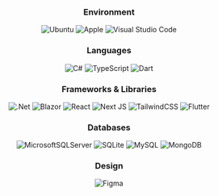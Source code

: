 

<div align="center">
  
  ### Environment
  ![Ubuntu](https://img.shields.io/badge/Ubuntu-E95420?style=for-the-badge) ![Apple](https://img.shields.io/badge/Apple-%23000000.svg?style=for-the-badge) ![Visual Studio Code](https://img.shields.io/badge/Visual%20Studio%20Code-0078d7.svg?style=for-the-badge)
  ### Languages
![C#](https://img.shields.io/badge/c%23-%23239120.svg?style=for-the-badge) ![TypeScript](https://img.shields.io/badge/typescript-%23007ACC.svg?style=for-the-badge) ![Dart](https://img.shields.io/badge/dart-%230175C2.svg?style=for-the-badge) 
### Frameworks & Libraries
![.Net](https://img.shields.io/badge/.NET-5C2D91?style=for-the-badge) ![Blazor](https://img.shields.io/badge/blazor-%235C2D91.svg?style=for-the-badge)
 ![React](https://img.shields.io/badge/react-%2320232a.svg?style=for-the-badge) ![Next JS](https://img.shields.io/badge/Next-black?style=for-the-badge) ![TailwindCSS](https://img.shields.io/badge/tailwindcss-%2338B2AC.svg?style=for-the-badge) ![Flutter](https://img.shields.io/badge/Flutter-%2302569B.svg?style=for-the-badge)
### Databases
  
![MicrosoftSQLServer](https://img.shields.io/badge/Microsoft%20SQL%20Server-CC2927?style=for-the-badge) ![SQLite](https://img.shields.io/badge/sqlite-%2307405e.svg?style=for-the-badge&logo=sqlite&logoColor=white) ![MySQL](https://img.shields.io/badge/mysql-%2300f.svg?style=for-the-badge) ![MongoDB](https://img.shields.io/badge/MongoDB-%234ea94b.svg?style=for-the-badge) 
  
### Design
![Figma](https://img.shields.io/badge/figma-%23F24E1E.svg?style=for-the-badge)
  
 </div>



